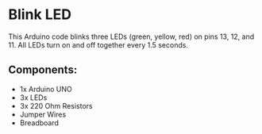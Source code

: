# Blink LED

This Arduino code blinks three LEDs (green, yellow, red) on pins 13, 12, and 11. All LEDs turn on and off together every 1.5 seconds.

## Components:
- 1x Arduino UNO
- 3x LEDs
- 3x 220 Ohm Resistors
- Jumper Wires
- Breadboard
